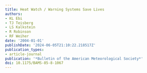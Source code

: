 ```yaml
---
title: Heat Watch / Warning Systems Save Lives
authors:
- KL Ebi
- TJ Teisberg
- LS Kalkstein
- R Robinson
- RF Weiher
date: '2004-01-01'
publishDate: '2024-06-05T21:10:22.218517Z'
publication_types:
- article-journal
publication: '*Bulletin of the American Meteorological Society*'
doi: 10.1175/BAMS-85-8-1067
---
```

